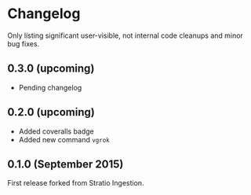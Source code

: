 # Changelog

Only listing significant user-visible, not internal code cleanups and minor bug fixes.

## 0.3.0 (upcoming)

* Pending changelog

## 0.2.0 (upcoming)

* Added coveralls badge
* Added new command ```vgrok```

## 0.1.0 (September 2015)

First release forked from Stratio Ingestion.
